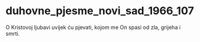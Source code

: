# duhovne_pjesme_novi_sad_1966_107
O Kristovoj ljubavi uvijek ću pjevati, kojom me On spasi od zla, grijeha i smrti.